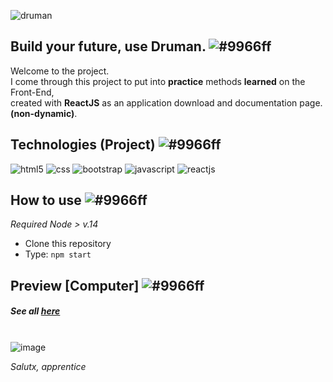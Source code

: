 ![druman](https://i.imgur.com/DJ74Ha1.png)

##  Build your future, use Druman. ![#9966ff](https://via.placeholder.com/10/0099ff/ffffff?text=+) 

Welcome to the project. <br>
I come through this project to put into **practice** methods **learned** on the Front-End, <br>
created with **ReactJS** as an application download and documentation page. **(non-dynamic)**.

## Technologies (Project) ![#9966ff](https://via.placeholder.com/10/0099ff/ffffff?text=+)
![html5](https://img.shields.io/badge/HTML5-0099ff?style=for-the-badge&logo=html5&logoColor=white) 
![css](https://img.shields.io/badge/CSS3-0099ff?style=for-the-badge&logo=css3&logoColor=white) 
![bootstrap](https://img.shields.io/badge/Bootstrap-0099ff?style=for-the-badge&logo=bootstrap&logoColor=white) 
![javascript](https://img.shields.io/badge/JavaScript-00000F?style=for-the-badge&logo=javascript&logoColor=0099ff)
![reactjs](https://img.shields.io/badge/ReactJS-00000F?style=for-the-badge&logo=react&logoColor=0099ff)

## How to use ![#9966ff](https://via.placeholder.com/10/0099ff/ffffff?text=+)

*Required Node > v.14*
- Clone this repository
- Type: `npm start`

## Preview [Computer] ![#9966ff](https://via.placeholder.com/10/0099ff/ffffff?text=+) 
##### See all <a href="https://www.behance.net/gallery/136068605/Druman">here</a><br>
\
![image](https://i.imgur.com/VF30iR2.png)

*Salutx, apprentice*

